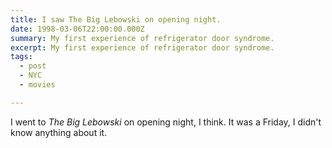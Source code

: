 ```yaml
---
title: I saw The Big Lebowski on opening night.
date: 1998-03-06T22:00:00.000Z
summary: My first experience of refrigerator door syndrome.
excerpt: My first experience of refrigerator door syndrome.
tags:
  - post 
  - NYC
  - movies

---
```


I went to _The Big Lebowski_ on opening night, I think. It was a Friday, I didn't know anything about it.  

